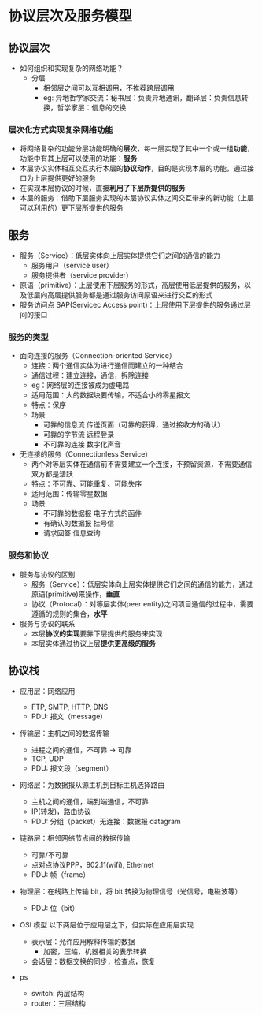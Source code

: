 # 协议层次及服务模型

## 协议层次

- 如何组织和实现复杂的网络功能？
  - 分层
    - 相邻层之间可以互相调用，不推荐跨层调用
    - eg: 异地哲学家交流：秘书层：负责异地通讯，翻译层：负责信息转换，哲学家层：信息的交换

### 层次化方式实现复杂网络功能

- 将网络复杂的功能分层功能明确的**层次**，每一层实现了其中一个或一组**功能**，功能中有其上层可以使用的功能：**服务**
- 本层协议实体相互交互执行本层的**协议动作**，目的是实现本层的功能，通过接口为上层提供更好的服务
- 在实现本层协议的时候，直接**利用了下层所提供的服务**
- 本层的服务：借助下层服务实现的本层协议实体之间交互带来的新功能（上层可以利用的）更下层所提供的服务


## 服务

- 服务（Service）：低层实体向上层实体提供它们之间的通信的能力
  - 服务用户（service user）
  - 服务提供者（service provider）
- 原语（primitive）：上层使用下层服务的形式，高层使用低层提供的服务，以及低层向高层提供服务都是通过服务访问原语来进行交互的形式
- 服务访问点 SAP(Servicec Access point)：上层使用下层提供的服务通过层间的接口

### 服务的类型

- 面向连接的服务（Connection-oriented Service）
  - 连接：两个通信实体为进行通信而建立的一种结合
  - 通信过程：建立连接，通信，拆除连接
  - eg：网络层的连接被成为虚电路
  - 适用范围：大的数据块要传输，不适合小的零星报文
  - 特点：保序
  - 场景
    - 可靠的信息流 传送页面（可靠的获得，通过接收方的确认）
    - 可靠的字节流 远程登录
    - 不可靠的连接 数字化声音
- 无连接的服务（Connectionless Service）
  - 两个对等层实体在通信前不需要建立一个连接，不预留资源，不需要通信双方都是活跃
  - 特点：不可靠、可能重复、可能失序
  - 适用范围：传输零星数据
  - 场景
    - 不可靠的数据报 电子方式的函件
    - 有确认的数据报 挂号信
    - 请求回答 信息查询

### 服务和协议
- 服务与协议的区别
  - 服务（Service）：低层实体向上层实体提供它们之间的通信的能力，通过原语(primitive)来操作，**垂直**
  - 协议（Protocal）：对等层实体(peer entity)之间项目通信的过程中，需要遵循的规则的集合，**水平**
- 服务与协议的联系
  - 本层**协议的实现**要靠下层提供的服务来实现
  - 本层实体通过协议上层**提供更高级的服务**

## 协议栈
- 应用层：网络应用
  - FTP, SMTP, HTTP, DNS
  - PDU: 报文（message）
- 传输层：主机之间的数据传输
  - 进程之间的通信，不可靠 -> 可靠
  - TCP, UDP
  - PDU: 报文段（segment）
- 网络层：为数据报从源主机到目标主机选择路由
  - 主机之间的通信，端到端通信，不可靠
  - IP(转发)，路由协议
  - PDU: 分组（packet）无连接：数据报 datagram
- 链路层：相邻网络节点间的数据传输
  - 可靠/不可靠
  - 点对点协议PPP，802.11(wifi), Ethernet
  - PDU: 帧（frame）
- 物理层：在线路上传输 bit，将 bit 转换为物理信号（光信号，电磁波等）
  - PDU: 位（bit）

- OSI 模型 以下两层位于应用层之下，但实际在应用层实现
  - 表示层：允许应用解释传输的数据
    - 加密，压缩，机器相关的表示转换
  - 会话层：数据交换的同步，检查点，恢复

- ps
  - switch: 两层结构
  - router：三层结构